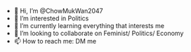 - 👋 Hi, I’m @ChowMukWan2047
- 👀 I’m interested in Politics
- 🌱 I’m currently learning everything that interests me
- 💞️ I’m looking to collaborate on Feminist/ Politics/ Economy
- 📫 How to reach me: DM me

<!---
ChowMukWan2047/ChowMukWan2047 is a ✨ special ✨ repository because its `README.md` (this file) appears on your GitHub profile.
You can click the Preview link to take a look at your changes.
--->

